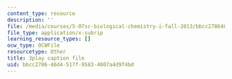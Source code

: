 ```yaml
---
content_type: resource
description: ''
file: /media/courses/5-07sc-biological-chemistry-i-fall-2013/bbcc278646d4517f95834007a4d9f4bd_922Oig1HWG8.vtt
file_type: application/x-subrip
learning_resource_types: []
ocw_type: OCWFile
resourcetype: Other
title: 3play caption file
uid: bbcc2786-46d4-517f-9583-4007a4d9f4bd
---
```

